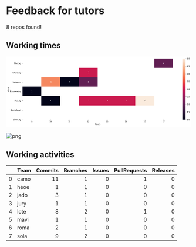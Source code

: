 # Feedback for tutors

8 repos found!


## Working times

![image](https://github.com/SebastianZug/GitHubClassroomTutorFeedback/blob/main/images/heatmap.png)



![png](02_FeedbackGeneration_files/02_FeedbackGeneration_6_0.png)



## Working activities

|    | Team   |   Commits |   Branches |   Issues |   PullRequests |   Releases |
|---:|:-------|----------:|-----------:|---------:|---------------:|-----------:|
|  0 | camo   |        11 |          1 |        0 |              1 |          0 |
|  1 | heoe   |         1 |          1 |        0 |              0 |          0 |
|  2 | jado   |         3 |          1 |        0 |              0 |          0 |
|  3 | jury   |         1 |          1 |        0 |              0 |          0 |
|  4 | lote   |         8 |          2 |        0 |              1 |          0 |
|  5 | mavi   |         1 |          1 |        0 |              0 |          0 |
|  6 | roma   |         2 |          1 |        0 |              0 |          0 |
|  7 | sola   |         9 |          2 |        0 |              0 |          0 |

